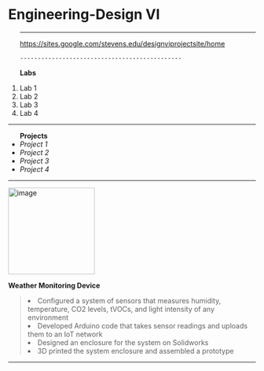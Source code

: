 # Engineering-Design VI
<ol>
  
  ---------------------------------
  
  <https://sites.google.com/stevens.edu/designviprojectsite/home>

    ----------------------------------------------
  <strong>Labs</strong>
  
  <li>Lab 1</li>
  <li>Lab 2</li>
  <li>Lab 3</li>
  <li>Lab 4</li>
</ol>

------------------------------------------------------------

<ul>
  <strong>Projects</strong>
  
  <li><em>Project 1</em></li>
  <li><em>Project 2</em></li>
  <li><em>Project 3</em></li>
  <li><em>Project 4</em></li>
</ul>

--------------------------------

<img width="176" alt="image" src="https://github.com/user-attachments/assets/7900b2ee-0cbf-4603-a900-23f1213101d8" />

<strong>Weather Monitoring Device</strong>

> <li>Configured a system of sensors that measures humidity, temperature, CO2 levels, tVOCs, and light intensity of any environment </li>
> <li>Developed Arduino code that takes sensor readings and uploads them to an IoT network </li>
> <li>Designed an enclosure for the system on Solidworks </li>
> <li>3D printed the system enclosure and assembled a prototype</li>

--------------------------------
